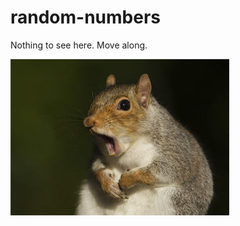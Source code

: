 # random-numbers
Nothing to see here. Move along. 

![Nothing to see here](https://github.com/ericwhyne/random-numbers/raw/master/static/justasquirrel.jpg)
